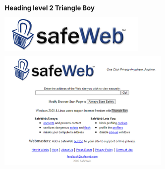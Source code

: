 ## Heading level 2 Triangle Boy
 
![SafeWeb](https://raw.githubusercontent.com/6tu/safeweb/refs/heads/main/safeweb-logo.jpg)


![SafeWeb](https://raw.githubusercontent.com/6tu/safeweb/refs/heads/main/safeweb.png)
